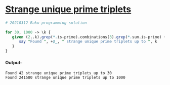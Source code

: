 [1]: https://rosettacode.org/wiki/Strange_unique_prime_triplets

# [Strange unique prime triplets][1]



```perl
# 20210312 Raku programming solution
 
for 30, 1000 -> \k {
   given (2..k).grep(*.is-prime).combinations(3).grep(*.sum.is-prime) {
      say "Found ", +$_, " strange unique prime triplets up to ", k
   }
}
```

#### Output:
```
Found 42 strange unique prime triplets up to 30
Found 241580 strange unique prime triplets up to 1000
```
